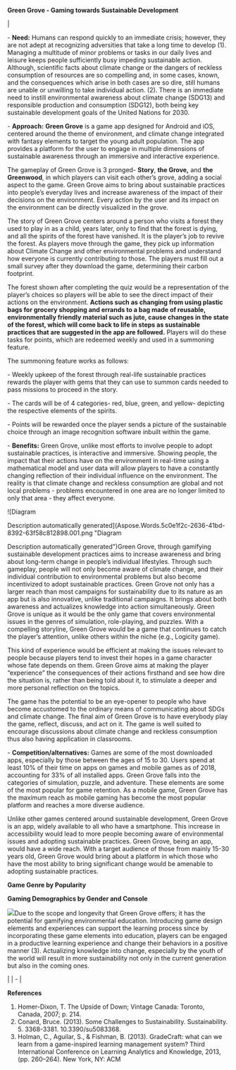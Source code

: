 **Green Grove - Gaming towards Sustainable Development**


|<p>- **Need:** Humans can respond quickly to an immediate crisis; however, they are not adept at recognizing adversities that take a long time to develop (1). Managing a multitude of minor problems or tasks in our daily lives and leisure keeps people sufficiently busy impeding sustainable action. Although, scientific facts about climate change or the dangers of reckless consumption of resources are so compelling and, in some cases, known, and the consequences which arise in both cases are so dire, still humans are unable or unwilling to take individual action. (2). There is an immediate need to instill environmental awareness about climate change (SDG13) and responsible production and consumption (SDG12), both being key sustainable development goals of the United Nations for 2030.   </p><p>- **Approach:** **Green Grove** is a game app designed for Android and iOS, centered around the theme of environment, and climate change integrated with fantasy elements to target the young adult population. The app provides a platform for the user to engage in multiple dimensions of sustainable awareness through an immersive and interactive experience. </p><p>The gameplay of Green Grove is 3 pronged- **Story**, **the Grove,** and **the Greenwood**, in which players can visit each other’s grove, adding a social aspect to the game. Green Grove aims to bring about sustainable practices into people’s everyday lives and increase awareness of the impact of their decisions on the environment. Every action by the user and its impact on the environment can be directly visualized in the grove.</p><p>The story of Green Grove centers around a person who visits a forest they used to play in as a child, years later, only to find that the forest is dying, and all the spirits of the forest have vanished. It is the player’s job to revive the forest. As players move through the game, they pick up information about Climate Change and other environmental problems and understand how everyone is currently contributing to those. The players must fill out a small survey after they download the game, determining their carbon footprint.</p><p>The forest shown after completing the quiz would be a representation of the player’s choices so players will be able to see the direct impact of their actions on the environment. **Actions such as changing from using plastic bags for grocery shopping and errands to a bag made of reusable, environmentally friendly material such as jute, cause changes in the state of the forest, which will come back to life in steps as sustainable practices that are suggested in the app are followed.** Players will do these tasks for points, which are redeemed weekly and used in a summoning feature.</p><p>The summoning feature works as follows:</p><p>- Weekly upkeep of the forest through real-life sustainable practices rewards the player with gems that they can use to summon cards needed to pass missions to proceed in the story.</p><p>- The cards will be of 4 categories- red, blue, green, and yellow- depicting the respective elements of the spirits.</p><p>- Points will be rewarded once the player sends a picture of the sustainable choice through an image recognition software inbuilt within the game.</p><p>- **Benefits:** Green Grove, unlike most efforts to involve people to adopt sustainable practices, is interactive and immersive. Showing people, the impact that their actions have on the environment in real-time using a mathematical model and user data will allow players to have a constantly changing reflection of their individual influence on the environment. The reality is that climate change and reckless consumption are global and not local problems - problems encountered in one area are no longer limited to only that area - they affect everyone.</p><p>![Diagram

Description automatically generated](Aspose.Words.5c0e1f2c-2636-41bd-8392-63f58c812898.001.png "Diagram

Description automatically generated")Green Grove, through gamifying sustainable development practices aims to increase awareness and bring about long-term change in people’s individual lifestyles. Through such gameplay, people will not only become aware of climate change, and their individual contribution to environmental problems but also become incentivized to adopt sustainable practices. Green Grove not only has a larger reach than most campaigns for sustainability due to its nature as an app but is also innovative, unlike traditional campaigns. It brings about both awareness and actualizes knowledge into action simultaneously. Green Grove is unique as it would be the only game that covers environmental issues in the genres of simulation, role-playing, and puzzles. With a compelling storyline, Green Grove would be a game that continues to catch the player’s attention, unlike others within the niche (e.g., Logicity game).</p><p>This kind of experience would be efficient at making the issues relevant to people because players tend to invest their hopes in a game character whose fate depends on them. Green Grove aims at making the player “experience” the consequences of their actions firsthand and see how dire the situation is, rather than being told about it, to stimulate a deeper and more personal reflection on the topics.</p><p>The game has the potential to be an eye-opener to people who have become accustomed to the ordinary means of communicating about SDGs and climate change. The final aim of Green Grove is to have everybody play the game, reflect, discuss, and act on it. The game is well suited to encourage discussions about climate change and reckless consumption thus also having application in classrooms.</p><p>- **Competition/alternatives:** Games are some of the most downloaded apps, especially by those between the ages of 15 to 30. Users spend at least 10% of their time on apps on games and mobile games as of 2018, accounting for 33% of all installed apps. Green Grove falls into the categories of simulation, puzzle, and adventure. These elements are some of the most popular for game retention. As a mobile game, Green Grove has the maximum reach as mobile gaming has become the most popular platform and reaches a more diverse audience.</p><p>Unlike other games centered around sustainable development, Green Grove is an app, widely available to all who have a smartphone. This increase in accessibility would lead to more people becoming aware of environmental issues and adopting sustainable practices. Green Grove, being an app, would have a wide reach. With a target audience of those from mainly 15-30 years old, Green Grove would bring about a platform in which those who have the most ability to bring significant change would be amenable to adopting sustainable practices.</p><p>**Game Genre by Popularity**</p><p>
**Gaming Demographics by Gender and Console**</p><p>![](Aspose.Words.5c0e1f2c-2636-41bd-8392-63f58c812898.002.png)Due to the scope and longevity that Green Grove offers; it has the potential for gamifying environmental education. Introducing game design elements and experiences can support the learning process since by incorporating these game elements into education, players can be engaged in a productive learning experience and change their behaviors in a positive manner (3). Actualizing knowledge into change, especially by the youth of the world will result in more sustainability not only in the current generation but also in the coming ones.</p>|
| - |

**References**

1. Homer-Dixon, T. The Upside of Down; Vintage Canada: Toronto, Canada, 2007; p. 214.
1. Conard, Bruce. (2013). Some Challenges to Sustainability. Sustainability. 5. 3368-3381. 10.3390/su5083368. 
1. Holman, C., Aguilar, S., & Fishman, B. (2013). GradeCraft: what can we learn from a game-inspired learning management system? Third International Conference on Learning Analytics and Knowledge, 2013, (pp. 260–264). New York, NY: ACM





